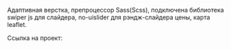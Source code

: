 

Адаптивная верстка, препроцессор Sass(Scss), подключена библиотека swiper js для слайдера, no-uislider для рэндж-слайдера цены, карта leaflet.

Ссылка на проект: 